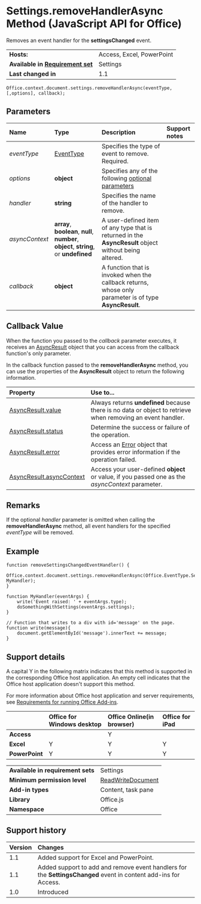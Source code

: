 
# Settings.removeHandlerAsync Method (JavaScript API for Office)
Removes an event handler for the  **settingsChanged** event.

|||
|:-----|:-----|
|**Hosts:**|Access, Excel, PowerPoint|
|**Available in [Requirement set](http://msdn.microsoft.com/library/6b6702f2-b0a5-46ab-a356-8dda897ca8ae%28Office.15%29.aspx)**|Settings|
|**Last changed in**|1.1|

```
Office.context.document.settings.removeHandlerAsync(eventType,  [,options], callback);
```


## Parameters



|**Name**|**Type**|**Description**|**Support notes**|
|:-----|:-----|:-----|:-----|
| _eventType_|[EventType](../../reference/shared/eventtype-enumeration.md)|Specifies the type of event to remove. Required.||
| _options_|**object**|Specifies any of the following [optional parameters](http://msdn.microsoft.com/library/7fe6bb42-3178-4d96-85f5-af5caea7b950%28Office.15%29.aspx#AsyncProgramming_OptionalParameters)||
| _handler_|**string**|Specifies the name of the handler to remove. ||
| _asyncContext_|**array**,  **boolean**,  **null**,  **number**,  **object**, **string**, or  **undefined**|A user-defined item of any type that is returned in the  **AsyncResult** object without being altered.||
| _callback_|**object**|A function that is invoked when the callback returns, whose only parameter is of type  **AsyncResult**.||

## Callback Value

When the function you passed to the  _callback_ parameter executes, it receives an [AsyncResult](../../reference/shared/asyncresult.md) object that you can access from the callback function's only parameter.

In the callback function passed to the  **removeHandlerAsync** method, you can use the properties of the **AsyncResult** object to return the following information.



|**Property**|**Use to...**|
|:-----|:-----|
|[AsyncResult.value](../../reference/shared/asyncresult.value.md)|Always returns  **undefined** because there is no data or object to retrieve when removing an event handler.|
|[AsyncResult.status](../../reference/shared/asyncresult.status.md)|Determine the success or failure of the operation.|
|[AsyncResult.error](../../reference/shared/asyncresult.error.md)|Access an [Error](../../reference/shared/error.md) object that provides error information if the operation failed.|
|[AsyncResult.asyncContext](../../reference/shared/asyncresult.asynccontext.md)|Access your user-defined  **object** or value, if you passed one as the _asyncContext_ parameter.|

## Remarks

If the optional  _handler_ parameter is omitted when calling the **removeHandlerAsync** method, all event handlers for the specified _eventType_ will be removed.


## Example




```
function removeSettingsChangedEventHandler() {
    Office.context.document.settings.removeHandlerAsync(Office.EventType.SettingsChanged, MyHandler);
}

function MyHandler(eventArgs) {
    write('Event raised: ' + eventArgs.type);
    doSomethingWithSettings(eventArgs.settings);
}

// Function that writes to a div with id='message' on the page.
function write(message){
    document.getElementById('message').innerText += message; 
}
```




## Support details


A capital Y in the following matrix indicates that this method is supported in the corresponding Office host application. An empty cell indicates that the Office host application doesn't support this method.

For more information about Office host application and server requirements, see [Requirements for running Office Add-ins](http://msdn.microsoft.com/library/67340567-bb9a-498c-96d3-3f52f28c16bc%28Office.15%29.aspx).


||**Office for Windows desktop**|**Office Online(in browser)**|**Office for iPad**|
|:-----|:-----|:-----|:-----|
|**Access**||Y||
|**Excel**|Y|Y|Y|
|**PowerPoint**|Y|Y|Y|

|||
|:-----|:-----|
|**Available in requirement sets**|Settings|
|**Minimum permission level**|[ReadWriteDocument](http://msdn.microsoft.com/library/da2efadc-4ebf-45fe-be39-397ac1eb1dbd%28Office.15%29.aspx)|
|**Add-in types**|Content, task pane|
|**Library**|Office.js|
|**Namespace**|Office|

## Support history




|**Version**|**Changes**|
|:-----|:-----|
|1.1|Added support for Excel and PowerPoint.|
|1.1|Added support to add and remove event handlers for the  **SettingsChanged** event in content add-ins for Access.|
|1.0|Introduced|
